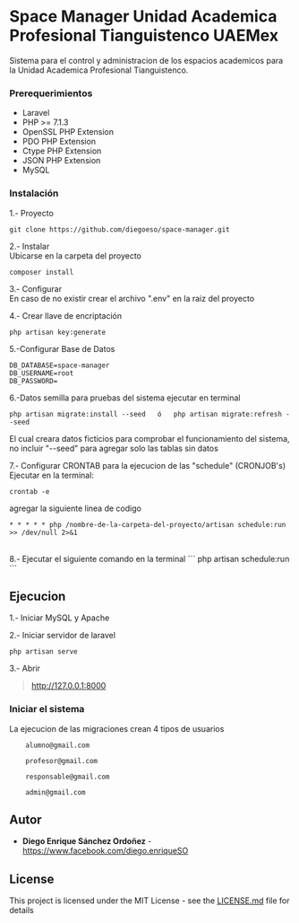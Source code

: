 # Space Manager Unidad Academica Profesional Tianguistenco UAEMex

Sistema para el control y administracion de los espacios academicos para la Unidad Academica Profesional Tianguistenco.


### Prerequerimientos

* Laravel
* PHP >= 7.1.3
* OpenSSL PHP Extension
* PDO PHP Extension
* Ctype PHP Extension
* JSON PHP Extension
* MySQL

### Instalación
1.- Proyecto
```
git clone https://github.com/diegoeso/space-manager.git 
```
2.- Instalar
<br/>
Ubicarse en la carpeta del proyecto
```
composer install
```
3.- Configurar
<br/>
En caso de no existir crear el archivo ".env" en la raiz del proyecto

4.- Crear llave de encriptación
```
php artisan key:generate
```
5.-Configurar Base de Datos
```
DB_DATABASE=space-manager
DB_USERNAME=root
DB_PASSWORD=
```
6.-Datos semilla para pruebas del sistema ejecutar en terminal 

```
php artisan migrate:install --seed   ó   php artisan migrate:refresh --seed
```
El cual creara datos ficticios para comprobar el funcionamiento del sistema, no incluir "--seed" para agregar solo las tablas sin datos

7.- Configurar CRONTAB para la ejecucion de las "schedule" (CRONJOB's)
Ejecutar en la terminal:
```
crontab -e
```
agregar la siguiente linea de codigo 
```
* * * * * php /nombre-de-la-carpeta-del-proyecto/artisan schedule:run >> /dev/null 2>&1
```
<br/>
8.- Ejecutar el siguiente comando en la terminal
```
php artisan schedule:run
```


## Ejecucion

1.- Iniciar MySQL y Apache

2.- Iniciar servidor de laravel
```
php artisan serve
```

3.- Abrir 
 > http://127.0.0.1:8000 
 

### Iniciar el sistema

La ejecucion de las migraciones crean 4 tipos de usuarios

```
	alumno@gmail.com

	profesor@gmail.com
	
	responsable@gmail.com
	
	admin@gmail.com
```

## Autor

* **Diego Enrique Sánchez Ordoñez**  - https://www.facebook.com/diego.enriqueSO


## License

This project is licensed under the MIT License - see the [LICENSE.md](LICENSE.md) file for details

